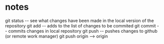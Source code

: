 # notes
git status -- see what changes have been made in the local version of the repository
git add -- adds to the list of changes to be commited
git commit -- commits changes in local repository
git push -- pushes changes to github (or remote work manager) 
git push origin --> origin